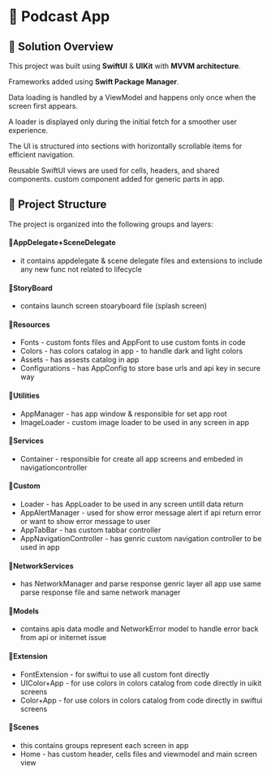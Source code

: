 # 📱 Podcast App
## 📝 Solution Overview

This project was built using **SwiftUI** & **UIKit** with **MVVM architecture**.

Frameworks added using **Swift Package Manager**.

Data loading is handled by a ViewModel and happens only once when the screen first appears.

A loader is displayed only during the initial fetch for a smoother user experience.

The UI is structured into sections with horizontally scrollable items for efficient navigation.

Reusable SwiftUI views are used for cells, headers, and shared components.
custom component added for generic parts in app.

## 📂 Project Structure
The project is organized into the following groups and layers:

#### 🔹AppDelegate+SceneDelegate
- it contains appdelegate & scene delegate files and extensions to include any new func not related to lifecycle
  
#### 🔹StoryBoard
- contains launch screen stoaryboard file (splash screen)

#### 🔹Resources
- Fonts - custom fonts files and AppFont to use custom fonts in code
- Colors - has colors catalog in app - to handle dark and light colors
- Assets - has assests catalog in app
- Configurations - has AppConfig to store base urls and api key in secure way
  
#### 🔹Utilities
- AppManager - has app window & responsible for set app root
- ImageLoader - custom image loader to be used in any screen in app

#### 🔹Services
- Container - responsible for create all app screens and embeded in navigationcontroller
  
#### 🔹Custom
- Loader - has AppLoader to be used in any screen untill data return
- AppAlertManager - used for show error message alert if api return error or want to show error message to user
- AppTabBar - has custom tabbar controller
- AppNavigationController - has genric custom navigation controller to be used in app

#### 🔹NetworkServices
- has NetworkManager and parse response genric layer all app use same parse response file and same network manager 

#### 🔹Models
- contains apis data modle and NetworkError model to handle error back from api or initernet issue

#### 🔹Extension
- FontExtension - for swiftui to use all custom font directly
- UIColor+App - for use colors in colors catalog from code directly in uikit screens
- Color+App - for use colors in colors catalog from code directly in swiftui screens

#### 🔹Scenes
- this contains groups represent each screen in app
- Home - has custom header, cells files and viewmodel and main screen view 

















